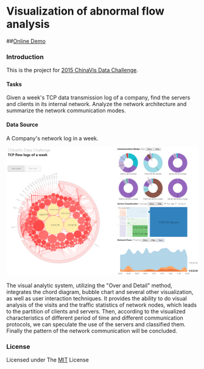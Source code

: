 # Visualization of abnormal flow analysis

##[Online Demo](http://lemonchiu.github.io/network-traffic-analysis/)

### Introduction

This is the project for [2015 ChinaVis Data Challenge](http://chinavis.org/2015/index_challenge.html).

#### Tasks
Given a week's TCP data transmission log of a company, find the servers and clients in its internal network. Analyze the network architecture and summarize the network communication modes.

#### Data Source
A Company's network log in a week.

![Demo Overview](https://raw.githubusercontent.com/LemonChiu/network-traffic-analysis/master/screenshot/network_traffic_analysis_overview.png)

The visual analytic system, utilizing the "Over and Detail" method, integrates the chord diagram, bubble chart and several other visualization, as well as user interaction techniques. It provides the ability to do visual analysis of the visits and the traffic statistics of network nodes, which leads to the partition of clients and servers. Then, according to the visualized characteristics of different period of time and different communication protocols, we can speculate the use of the servers and classified them. Finally the pattern of the network communication will be concluded.

### License
Licensed under The [MIT](https://github.com/LemonChiu/network-traffic-analysis/blob/master/LICENSE) License
